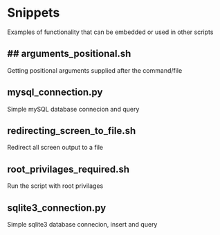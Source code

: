# Snippets
Examples of functionality that can be embedded or used in other scripts

## ## arguments_positional.sh
Getting positional arguments supplied after the command/file
## mysql_connection.py
Simple mySQL database connecion and query
## redirecting_screen_to_file.sh
Redirect all screen output to a file
## root_privilages_required.sh
Run the script with root privilages
## sqlite3_connection.py
Simple sqlite3 database connecion, insert and query
